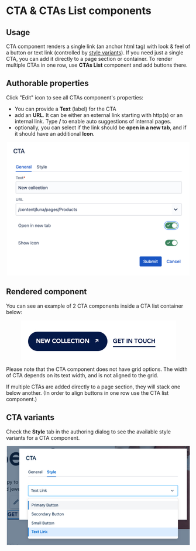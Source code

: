 # CTA & CTAs List components

## Usage
CTA component renders a single link (an anchor html tag) with look & feel of a button or text link (controlled by [style variants](#cta-variants)).
If you need just a single CTA, you can add it directly to a page section or container. To render multiple CTAs in one row, use **CTAs List** component and add buttons there.

## Authorable properties
Click "Edit" icon to see all CTAs component's properties:

- You can provide a **Text** (label) for the CTA
- add an **URL**. It can be either an external link starting with http(s) or an internal link. Type **/** to enable auto suggestions of internal pages.
- optionally, you can select if the link should be **open in a new tab**, and if it should have an additional **Icon**.

<p align="center" width="100%">
    <img class="image--with-border" src="./dialog.jpg" alt="CTA dialog" width="500px">
</p>

## Rendered component
You can see an example of 2 CTA components inside a CTA list container below:

<p align="center" width="100%">
    <img class="image--with-border" src="./two-ctas.jpg" alt="Two CTAs in a CTAs List container">
</p>

Please note that the CTA component does not have grid options. The width of CTA depends on its text width, and is not aligned to the grid.

If multiple CTAs are added directly to a page section, they will stack one below another.
(In order to align buttons in one row use the CTA list component.)

## CTA variants

Check the **Style** tab in the authoring dialog to see the available style variants for a CTA component.

<p align="center" width="100%">
    <img class="image--with-border" src="./styles.jpg" alt="Style variants" width="500px">
</p>